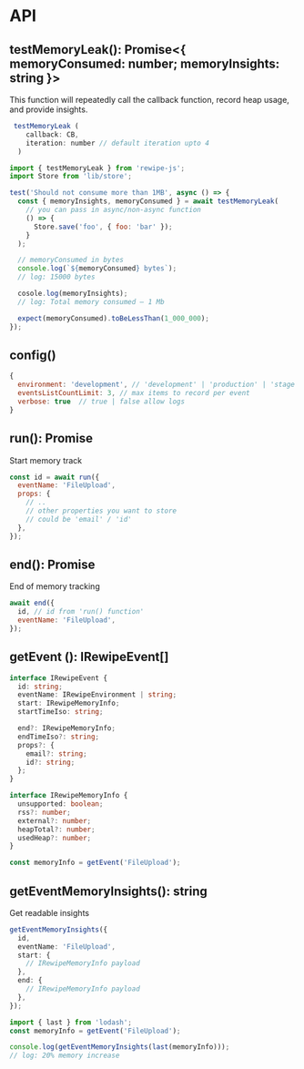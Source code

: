 # API

## testMemoryLeak(): Promise<{ memoryConsumed: number; memoryInsights: string }>

This function will repeatedly call the callback function, record heap usage, and provide insights.

```js
 testMemoryLeak (
    callback: CB,
    iteration: number // default iteration upto 4
  )
```

```js
import { testMemoryLeak } from 'rewipe-js';
import Store from 'lib/store';

test('Should not consume more than 1MB', async () => {
  const { memoryInsights, memoryConsumed } = await testMemoryLeak(
    // you can pass in async/non-async function
    () => {
      Store.save('foo', { foo: 'bar' });
    }
  );

  // memoryConsumed in bytes
  console.log(`${memoryConsumed} bytes`);
  // log: 15000 bytes

  cosole.log(memoryInsights);
  // log: Total memory consumed — 1 Mb

  expect(memoryConsumed).toBeLessThan(1_000_000);
});
```

## config()

```js
{
  environment: 'development', // 'development' | 'production' | 'stage'
  eventsListCountLimit: 3, // max items to record per event
  verbose: true  // true | false allow logs
}
```

## run(): Promise<string>

Start memory track

```js
const id = await run({
  eventName: 'FileUpload',
  props: {
    // ..
    // other properties you want to store
    // could be 'email' / 'id'
  },
});
```

## end(): Promise<void>

End of memory tracking

```js
await end({
  id, // id from 'run() function'
  eventName: 'FileUpload',
});
```

## getEvent (): IRewipeEvent[]

```ts
interface IRewipeEvent {
  id: string;
  eventName: IRewipeEnvironment | string;
  start: IRewipeMemoryInfo;
  startTimeIso: string;

  end?: IRewipeMemoryInfo;
  endTimeIso?: string;
  props?: {
    email?: string;
    id?: string;
  };
}

interface IRewipeMemoryInfo {
  unsupported: boolean;
  rss?: number;
  external?: number;
  heapTotal?: number;
  usedHeap?: number;
}
```

```js
const memoryInfo = getEvent('FileUpload');
```

## getEventMemoryInsights(): string

Get readable insights

```ts
getEventMemoryInsights({
  id,
  eventName: 'FileUpload',
  start: {
    // IRewipeMemoryInfo payload
  },
  end: {
    // IRewipeMemoryInfo payload
  },
});
```

```js
import { last } from 'lodash';
const memoryInfo = getEvent('FileUpload');

console.log(getEventMemoryInsights(last(memoryInfo)));
// log: 20% memory increase
```
